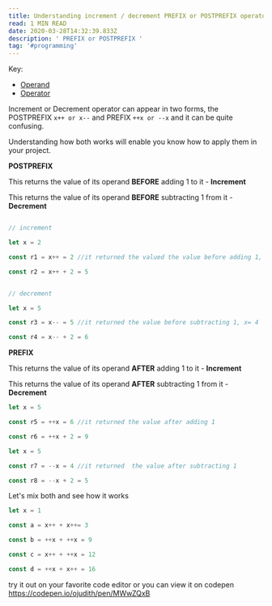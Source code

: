 ```yaml
---
title: Understanding increment / decrement PREFIX or POSTPREFIX operator
read: 1 MIN READ
date: 2020-03-28T14:32:39.833Z
description: ' PREFIX or POSTPREFIX '
tag: '#programming'
---
```


Key: 
- [Operand](https://en.m.wikipedia.org/wiki/Operand)
- [Operator](https://en.m.wikipedia.org/wiki/Operator)


Increment or Decrement operator can appear in two forms,  the POSTPREFIX `x++ or x--` and PREFIX `++x or --x` and it can be quite confusing.  

Understanding how both works will enable you know how to apply them in your project. 

**POSTPREFIX** 

This returns the value of its operand **BEFORE** adding 1 to it - **Increment**


This returns the value of its operand **BEFORE** subtracting 1 from it - **Decrement**

```js

// increment 

let x = 2

const r1 = x++ = 2 //it returned the valued the value before adding 1, meanwhile x is 3 

const r2 = x++ + 2 = 5 
```
```js

// decrement

let x = 5

const r3 = x-- = 5 //it returned the value before subtracting 1, x= 4

const r4 = x-- + 2 = 6
```




**PREFIX**

This returns the value of its operand **AFTER** adding 1 to it - **Increment**

This returns the value of its operand **AFTER** subtracting 1 from it - **Decrement**

```js
let x = 5

const r5 = ++x = 6 //it returned the value after adding 1

const r6 = ++x + 2 = 9
```
```js
let x = 5

const r7 = --x = 4 //it returned  the value after subtracting 1

const r8 = --x + 2 = 5
```

Let's mix both and see how it works 


```js
let x = 1

const a = x++ + x++= 3 

const b = ++x + ++x = 9

const c = x++ + ++x = 12

const d = ++x + x++ = 16
```

try it out on your favorite code editor or you can view it on codepen  
https://codepen.io/ojudith/pen/MWwZQxB
